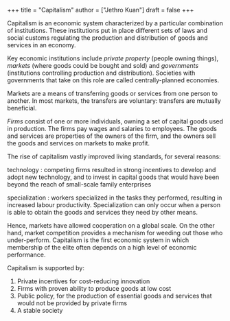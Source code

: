 +++
title = "Capitalism"
author = ["Jethro Kuan"]
draft = false
+++

Capitalism is an economic system characterized by a particular combination of
institutions. These institutions put in place different sets of laws and social
customs regulating the production and distribution of goods and services in an
economy.

Key economic institutions include _private property_ (people owning things),
_markets_ (where goods could be bought and sold) and _governments_ (institutions
controlling production and distribution). Societies with governments that take
on this role are called centrally-planned economies.

Markets are a means of transferring goods or services from one person to
another. In most markets, the transfers are voluntary: transfers are mutually
beneficial.

_Firms_ consist of one or more individuals, owning a set of capital goods used
in production. The firms pay wages and salaries to employees. The goods and
services are properties of the owners of the firm, and the owners sell the goods
and services on markets to make profit.

The rise of capitalism vastly improved living standards, for several reasons:

technology
: competing firms resulted in strong incentives to develop and
adopt new technology, and to invest in capital goods that would have been
beyond the reach of small-scale family enterprises

specialization
: workers specialized in the tasks they performed, resulting
in increased labour productivity. Specialization can only occur when a person
is able to obtain the goods and services they need by other means.

Hence, markets have allowed cooperation on a global scale. On the other hand,
market competition provides a mechanism for weeding out those who under-perform.
Capitalism is the first economic system in which membership of the elite often
depends on a high level of economic performance.

Capitalism is supported by:

1.  Private incentives for cost-reducing innovation
2.  Firms with proven ability to produce goods at low cost
3.  Public policy, for the production of essential goods and services that would
    not be provided by private firms
4.  A stable society
